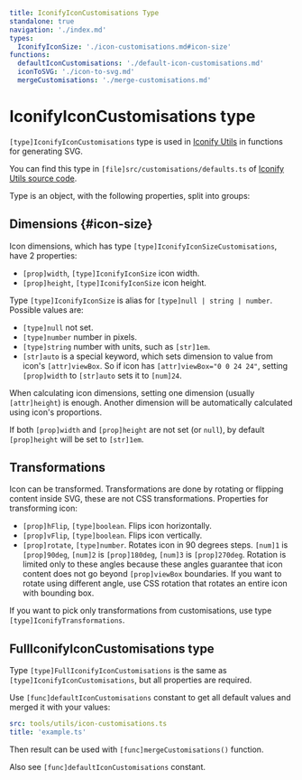 ```yaml
title: IconifyIconCustomisations Type
standalone: true
navigation: './index.md'
types:
  IconifyIconSize: './icon-customisations.md#icon-size'
functions:
  defaultIconCustomisations: './default-icon-customisations.md'
  iconToSVG: './icon-to-svg.md'
  mergeCustomisations: './merge-customisations.md'
```

# IconifyIconCustomisations type

`[type]IconifyIconCustomisations` type is used in [Iconify Utils](./index.md) in functions for generating SVG.

You can find this type in `[file]src/customisations/defaults.ts` of [Iconify Utils source code](https://github.com/iconify/iconify/tree/master/packages/utils).

Type is an object, with the following properties, split into groups:

## Dimensions {#icon-size}

Icon dimensions, which has type `[type]IconifyIconSizeCustomisations`, have 2 properties:

- `[prop]width`, `[type]IconifyIconSize` icon width.
- `[prop]height`, `[type]IconifyIconSize` icon height.

Type `[type]IconifyIconSize` is alias for `[type]null | string | number`. Possible values are:

- `[type]null` not set.
- `[type]number` number in pixels.
- `[type]string` number with units, such as `[str]1em`.
- `[str]auto` is a special keyword, which sets dimension to value from icon's `[attr]viewBox`. So if icon has `[attr]viewBox="0 0 24 24"`, setting `[prop]width` to `[str]auto` sets it to `[num]24`.

When calculating icon dimensions, setting one dimension (usually `[attr]height`) is enough. Another dimension will be automatically calculated using icon's proportions.

If both `[prop]width` and `[prop]height` are not set (or `null`), by default `[prop]height` will be set to `[str]1em`.

## Transformations

Icon can be transformed. Transformations are done by rotating or flipping content inside SVG, these are not CSS transformations. Properties for transforming icon:

- `[prop]hFlip`, `[type]boolean`. Flips icon horizontally.
- `[prop]vFlip`, `[type]boolean`. Flips icon vertically.
- `[prop]rotate`, `[type]number`. Rotates icon in 90 degrees steps. `[num]1` is `[prop]90deg`, `[num]2` is `[prop]180deg`, `[num]3` is `[prop]270deg`. Rotation is limited only to these angles because these angles guarantee that icon content does not go beyond `[prop]viewBox` boundaries. If you want to rotate using different angle, use CSS rotation that rotates an entire icon with bounding box.

If you want to pick only transformations from customisations, use type `[type]IconifyTransformations`.

## FullIconifyIconCustomisations type

Type `[type]FullIconifyIconCustomisations` is the same as `[type]IconifyIconCustomisations`, but all properties are required.

Use `[func]defaultIconCustomisations` constant to get all default values and merged it with your values:

```yaml
src: tools/utils/icon-customisations.ts
title: 'example.ts'
```

Then result can be used with `[func]mergeCustomisations()` function.

Also see `[func]defaultIconCustomisations` constant.
